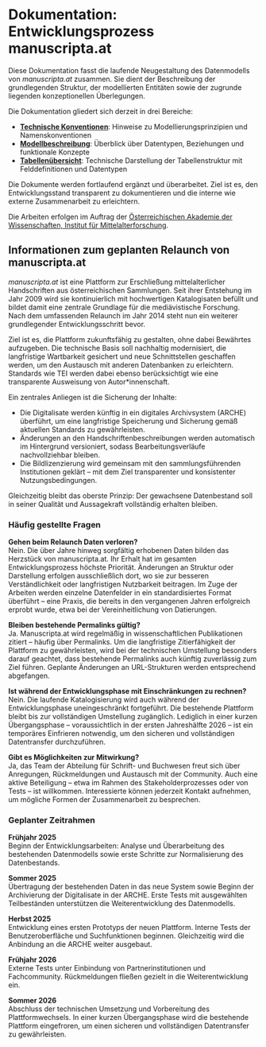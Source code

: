 # Dokumentation: Entwicklungsprozess manuscripta.at

Diese Dokumentation fasst die laufende Neugestaltung des Datenmodells von *manuscripta.at* zusammen. Sie dient der Beschreibung der grundlegenden Struktur, der modellierten Entitäten sowie der zugrunde liegenden konzeptionellen Überlegungen.

Die Dokumentation gliedert sich derzeit in drei Bereiche:

- [**Technische Konventionen**](./technische-konventionen.md): Hinweise zu Modellierungsprinzipien und Namenskonventionen
- [**Modellbeschreibung**](./datenmodellierung.md): Überblick über Datentypen, Beziehungen und funktionale Konzepte  
- [**Tabellenübersicht**](./tabellen.md): Technische Darstellung der Tabellenstruktur mit Felddefinitionen und Datentypen

Die Dokumente werden fortlaufend ergänzt und überarbeitet. Ziel ist es, den Entwicklungsstand transparent zu dokumentieren und die interne wie externe Zusammenarbeit zu erleichtern.

Die Arbeiten erfolgen im Auftrag der [Österreichischen Akademie der Wissenschaften, Institut für Mittelalterforschung](https://www.oeaw.ac.at/imafo/home/).

## Informationen zum geplanten Relaunch von manuscripta.at

*manuscripta.at* ist eine Plattform zur Erschließung mittelalterlicher Handschriften aus österreichischen Sammlungen. Seit ihrer Entstehung im Jahr 2009 wird sie kontinuierlich mit hochwertigen Katalogisaten befüllt und bildet damit eine zentrale Grundlage für die mediävistische Forschung. Nach dem umfassenden Relaunch im Jahr 2014 steht nun ein weiterer grundlegender Entwicklungsschritt bevor.

Ziel ist es, die Plattform zukunftsfähig zu gestalten, ohne dabei Bewährtes aufzugeben. Die technische Basis soll nachhaltig modernisiert, die langfristige Wartbarkeit gesichert und neue Schnittstellen geschaffen werden, um den Austausch mit anderen Datenbanken zu erleichtern. Standards wie TEI werden dabei ebenso berücksichtigt wie eine transparente Ausweisung von Autor*innenschaft.

Ein zentrales Anliegen ist die Sicherung der Inhalte:
- Die Digitalisate werden künftig in ein digitales Archivsystem (ARCHE) überführt, um eine langfristige Speicherung und Sicherung gemäß aktuellen Standards zu gewährleisten.
- Änderungen an den Handschriftenbeschreibungen werden automatisch im Hintergrund versioniert, sodass Bearbeitungsverläufe nachvollziehbar bleiben.
- Die Bildlizenzierung wird gemeinsam mit den sammlungsführenden Institutionen geklärt – mit dem Ziel transparenter und konsistenter Nutzungsbedingungen.

Gleichzeitig bleibt das oberste Prinzip: Der gewachsene Datenbestand soll in seiner Qualität und Aussagekraft vollständig erhalten bleiben.

### Häufig gestellte Fragen

**Gehen beim Relaunch Daten verloren?**  
Nein. Die über Jahre hinweg sorgfältig erhobenen Daten bilden das Herzstück von manuscripta.at. Ihr Erhalt hat im gesamten Entwicklungsprozess höchste Priorität. Änderungen an Struktur oder Darstellung erfolgen ausschließlich dort, wo sie zur besseren Verständlichkeit oder langfristigen Nutzbarkeit beitragen. Im Zuge der Arbeiten werden einzelne Datenfelder in ein standardisiertes Format überführt – eine Praxis, die bereits in den vergangenen Jahren erfolgreich erprobt wurde, etwa bei der Vereinheitlichung von Datierungen.

**Bleiben bestehende Permalinks gültig?**  
Ja. Manuscripta.at wird regelmäßig in wissenschaftlichen Publikationen zitiert – häufig über Permalinks. Um die langfristige Zitierfähigkeit der Plattform zu gewährleisten, wird bei der technischen Umstellung besonders darauf geachtet, dass bestehende Permalinks auch künftig zuverlässig zum Ziel führen. Geplante Änderungen an URL-Strukturen werden entsprechend abgefangen.

**Ist während der Entwicklungsphase mit Einschränkungen zu rechnen?**  
Nein. Die laufende Katalogisierung wird auch während der Entwicklungsphase uneingeschränkt fortgeführt. Die bestehende Plattform bleibt bis zur vollständigen Umstellung zugänglich. Lediglich in einer kurzen Übergangsphase – voraussichtlich in der ersten Jahreshälfte 2026 – ist ein temporäres Einfrieren notwendig, um den sicheren und vollständigen Datentransfer durchzuführen. 

**Gibt es Möglichkeiten zur Mitwirkung?**  
Ja, das Team der Abteilung für Schrift- und Buchwesen freut sich über Anregungen, Rückmeldungen und Austausch mit der Community. Auch eine aktive Beteiligung – etwa im Rahmen des Stakeholderprozesses oder von Tests – ist willkommen. Interessierte können jederzeit Kontakt aufnehmen, um mögliche Formen der Zusammenarbeit zu besprechen.

### Geplanter Zeitrahmen

**Frühjahr 2025**  
Beginn der Entwicklungsarbeiten: Analyse und Überarbeitung des bestehenden Datenmodells sowie erste Schritte zur Normalisierung des Datenbestands.

**Sommer 2025**  
Übertragung der bestehenden Daten in das neue System sowie Beginn der Archivierung der Digitalisate in der ARCHE. Erste Tests mit ausgewählten Teilbeständen unterstützen die Weiterentwicklung des Datenmodells.

**Herbst 2025**  
Entwicklung eines ersten Prototyps der neuen Plattform. Interne Tests der Benutzeroberfläche und Suchfunktionen beginnen. Gleichzeitig wird die Anbindung an die ARCHE weiter ausgebaut. 

**Frühjahr 2026**  
Externe Tests unter Einbindung von Partnerinstitutionen und Fachcommunity. Rückmeldungen fließen gezielt in die Weiterentwicklung ein.

**Sommer 2026**  
Abschluss der technischen Umsetzung und Vorbereitung des Plattformwechsels. In einer kurzen Übergangsphase wird die bestehende Plattform eingefroren, um einen sicheren und vollständigen Datentransfer zu gewährleisten.
